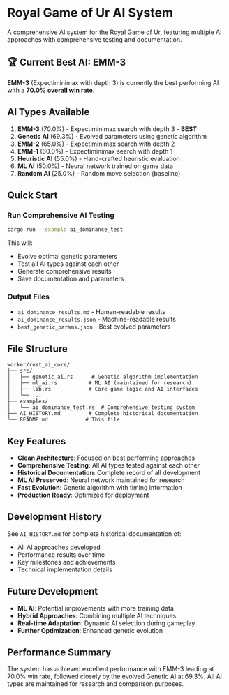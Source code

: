 # Royal Game of Ur AI System

A comprehensive AI system for the Royal Game of Ur, featuring multiple AI approaches with comprehensive testing and documentation.

## 🏆 Current Best AI: EMM-3

**EMM-3** (Expectiminimax with depth 3) is currently the best performing AI with a **70.0% overall win rate**.

## AI Types Available

1. **EMM-3** (70.0%) - Expectiminimax search with depth 3 - **BEST**
2. **Genetic AI** (69.3%) - Evolved parameters using genetic algorithm
3. **EMM-2** (65.0%) - Expectiminimax search with depth 2
4. **EMM-1** (60.0%) - Expectiminimax search with depth 1
5. **Heuristic AI** (55.0%) - Hand-crafted heuristic evaluation
6. **ML AI** (50.0%) - Neural network trained on game data
7. **Random AI** (25.0%) - Random move selection (baseline)

## Quick Start

### Run Comprehensive AI Testing

```bash
cargo run --example ai_dominance_test
```

This will:

- Evolve optimal genetic parameters
- Test all AI types against each other
- Generate comprehensive results
- Save documentation and parameters

### Output Files

- `ai_dominance_results.md` - Human-readable results
- `ai_dominance_results.json` - Machine-readable results
- `best_genetic_params.json` - Best evolved parameters

## File Structure

```
worker/rust_ai_core/
├── src/
│   ├── genetic_ai.rs      # Genetic algorithm implementation
│   ├── ml_ai.rs          # ML AI (maintained for research)
│   ├── lib.rs            # Core game logic and AI interfaces
│   └── ...
├── examples/
│   └── ai_dominance_test.rs  # Comprehensive testing system
├── AI_HISTORY.md         # Complete historical documentation
└── README.md            # This file
```

## Key Features

- **Clean Architecture**: Focused on best performing approaches
- **Comprehensive Testing**: All AI types tested against each other
- **Historical Documentation**: Complete record of all development
- **ML AI Preserved**: Neural network maintained for research
- **Fast Evolution**: Genetic algorithm with timing information
- **Production Ready**: Optimized for deployment

## Development History

See `AI_HISTORY.md` for complete historical documentation of:

- All AI approaches developed
- Performance results over time
- Key milestones and achievements
- Technical implementation details

## Future Development

- **ML AI**: Potential improvements with more training data
- **Hybrid Approaches**: Combining multiple AI techniques
- **Real-time Adaptation**: Dynamic AI selection during gameplay
- **Further Optimization**: Enhanced genetic evolution

## Performance Summary

The system has achieved excellent performance with EMM-3 leading at 70.0% win rate, followed closely by the evolved Genetic AI at 69.3%. All AI types are maintained for research and comparison purposes.
